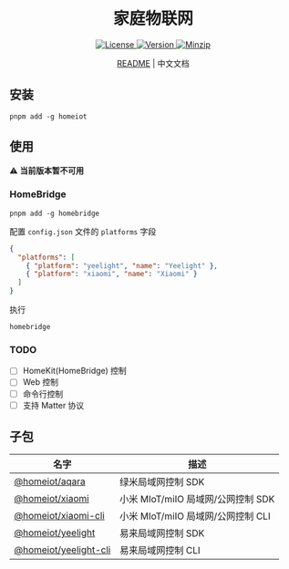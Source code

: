 <h1 align="center">家庭物联网</h1>

<p align="center">
  <a href="https://github.com/qq15725/homeiot/blob/master/LICENSE" class="mr-3">
    <img src="https://img.shields.io/npm/l/homeiot.svg" alt="License">
  </a>
  <a href="https://www.npmjs.com/package/homeiot">
    <img src="https://img.shields.io/npm/v/homeiot.svg" alt="Version">
  </a>
  <a href="https://cdn.jsdelivr.net/npm/homeiot/dist/index.js">
    <img src="https://img.shields.io/bundlephobia/minzip/homeiot" alt="Minzip">
  </a>
</p>

<p align="center"><a href="README.md">README</a> | 中文文档</p>

## 安装

```shell
pnpm add -g homeiot
```

## 使用

⚠️ **当前版本暂不可用**

### HomeBridge

```shell
pnpm add -g homebridge
```

配置 `config.json` 文件的 `platforms` 字段

```json
{
  "platforms": [
    { "platform": "yeelight", "name": "Yeelight" },
    { "platform": "xiaomi", "name": "Xiaomi" }
  ]
}
```

执行

```shell
homebridge
```

### TODO

- [ ] HomeKit(HomeBridge) 控制
- [ ] Web 控制
- [ ] 命令行控制
- [ ] 支持 Matter 协议

## 子包

| 名字                 | 描述                        |
|--------------------|---------------------------|
| [@homeiot/aqara]   | 绿米局域网控制 SDK               |
| [@homeiot/xiaomi]   | 小米 MIoT/miIO 局域网/公网控制 SDK |
| [@homeiot/xiaomi-cli] | 小米 MIoT/miIO 局域网/公网控制 CLI |
| [@homeiot/yeelight] | 易来局域网控制 SDK               |
| [@homeiot/yeelight-cli] | 易来局域网控制 CLI               |

[@homeiot/aqara]: https://github.com/qq15725/homeiot/blob/master/packages/aqara/README_zh.md
[@homeiot/xiaomi]: https://github.com/qq15725/homeiot/blob/master/packages/xiaomi/README_zh.md
[@homeiot/xiaomi-cli]: https://github.com/qq15725/homeiot/blob/master/packages/xiaomi-cli/README_zh.md
[@homeiot/yeelight]: https://github.com/qq15725/homeiot/blob/master/packages/yeelight/README_zh.md
[@homeiot/yeelight-cli]: https://github.com/qq15725/homeiot/blob/master/packages/yeelight-cli/README_zh.md
